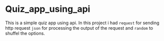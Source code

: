 # Quiz_app_using_api
This is a simple quiz app using api. In this project i had ```request``` for sending http request ```json``` for processing the output of the request and ```random``` to shuffel the options.

